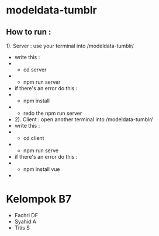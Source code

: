 # modeldata-tumblr
How to run :
- 
1). Server :
use your terminal into /modeldata-tumblr/
- write this :
- - cd server
- - npm run server
- if there's an error do this :
- - npm install
- - redo the npm run server
- 2). Client :
open another terminal into /modeldata-tumblr/
- write this :
- - cd client
- - npm run serve
- if there's an error do this :
- - npm install vue
- 
# Kelompok B7
- Fachri DF
- Syahid A
- Titis S
